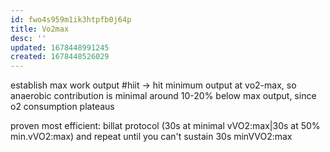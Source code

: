 ```yaml
---
id: fwo4s959m1ik3htpfb0j64p
title: Vo2max
desc: ''
updated: 1678448991245
created: 1678448526029
---
```

establish max work output #hiit
-> hit minimum output at vo2-max, so anaerobic contribution is minimal
around 10-20% below max output, since o2 consumption plateaus

proven most efficient: billat protocol (30s at minimal vVO2:max|30s at 50% min.vVO2:max) and repeat until you can't sustain 30s minVVO2:max